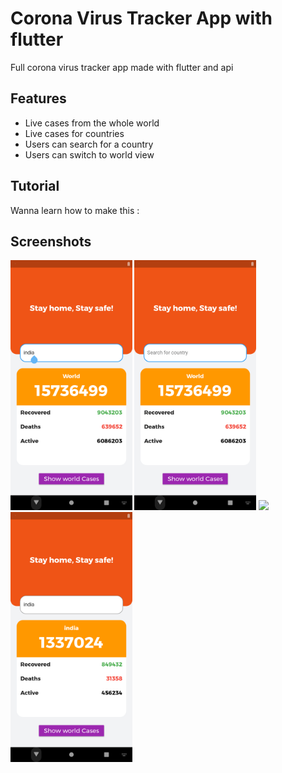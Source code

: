 # Corona Virus Tracker App with flutter

Full corona virus tracker app made with flutter and api

## Features

* Live cases from the whole world
* Live cases for countries
* Users can search for a country
* Users can switch to world view

## Tutorial

Wanna learn how to make this : 

## Screenshots
<img src="screenshots/Screenshot_1595688041.png" height=400em> <img src="screenshots/Screenshot_1595688058.png" height=400em> <img src="Screenshot_1594564113.png" height=400em>
<img src="screenshots/Screenshot_1595688046.png" height=400em>


